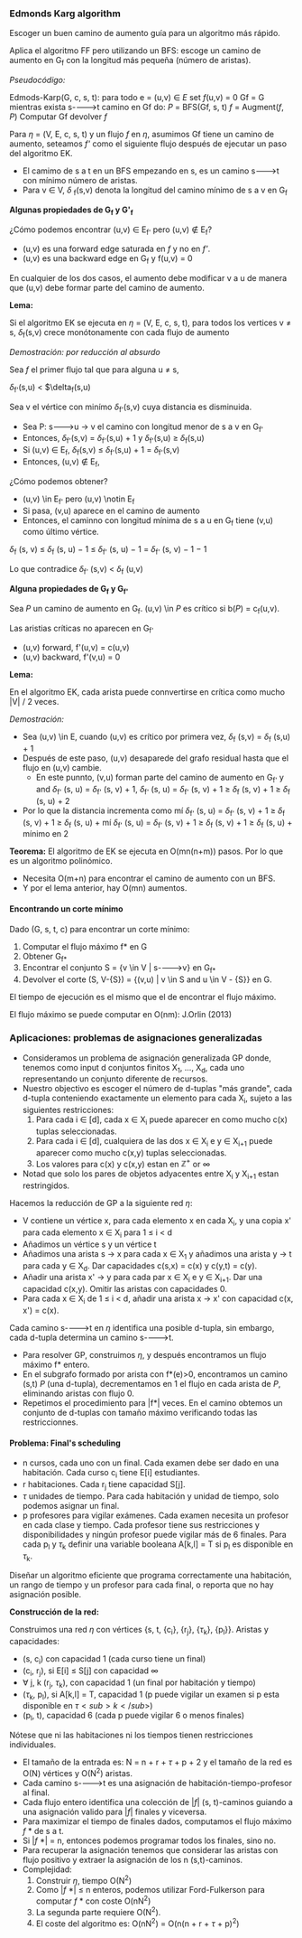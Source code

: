 ### Edmonds Karg algorithm

Escoger un buen camino de aumento guía para un algoritmo más rápido. 

Aplica el algoritmo FF pero utilizando un BFS: escoge un camino de aumento en G<sub>f</sub> con la longitud más pequeña (número de aristas). 

*Pseudocódigo:*

  Edmods-Karp(G, c, s, t):
    para todo e = (u,v) ∈ *E* set *f*(u,v) = 0
    Gf = G
    mientras exista s---->t camino en Gf do:
      *P* = BFS(Gf, s, t)
      *f* = Augment(*f*, *P*)
      Computar Gf
    devolver *f*

Para $\eta$ = (V, E, c, s, t) y un flujo *f* en $\eta$, asumimos Gf tiene un camino de aumento, seteamos *f'* como el siguiente flujo después de ejecutar un paso del algoritmo EK.

- El camimo de s a t en un BFS empezando en s, es un camino s--->t con mínimo número de aristas. 
- Para v ∈ V, $\delta$ <sub>f</sub>(s,v) denota la longitud del camino mínimo de s a v en G<sub>f</sub>

**Algunas propiedades de G<sub>f</sub> y G'<sub>f</sub>**

¿Cómo podemos encontrar (u,v) ∈ E<sub>f'</sub> pero (u,v) $\notin$ E<sub>f</sub>?
  - (u,v) es una forward edge saturada en *f* y no en *f'*. 
  - (u,v) es una backward edge en G<sub>f</sub> y f(u,v) = 0

En cualquier de los dos casos, el aumento debe modificar v a u de manera que (u,v) debe formar parte del camino de aumento.

**Lema:**

Si el algoritmo EK se ejecuta en $\eta$ = (V, E, c, s, t), para todos los vertices v $\neq$ s, $\delta$<sub>f</sub>(s,v) crece monótonamente con cada flujo de aumento

*Demostración: por reducción al absurdo*

Sea *f* el primer flujo tal que para alguna u $\neq$ s,

$\delta$<sub>f'</sub>(s,u) < $\delta<sub>f</sub>(s,u)

Sea v el vértice con minímo $\delta$<sub>f'</sub>(s,v) cuya distancia es disminuida.

- Sea P: s--->u → v el camino con longitud menor de s a v en G<sub>f'</sub>
- Entonces, $\delta$<sub>f'</sub>(s,v) = $\delta$<sub>f'</sub>(s,u) + 1 y $\delta$<sub>f'</sub>(s,u) $\geq$ $\delta$<sub>f</sub>(s,u)
- Si (u,v) ∈ E<sub>f</sub>, $\delta$<sub>f</sub>(s,v) $\leq$ $\delta$<sub>f'</sub>(s,u) + 1 = $\delta$<sub>f'</sub>(s,v)
- Entonces, (u,v) $\notin$ E<sub>f</sub>,

¿Cómo podemos obtener?

- (u,v) \in E<sub>f'</sub> pero (u,v) \notin E<sub>f</sub>
- Si pasa, (v,u) aparece en el camino de aumento
- Entonces, el caminno con longitud mínima de s a u en G<sub>f</sub> tiene (v,u) como último vértice.

$\delta$<sub>f</sub> (s, v) ≤ $\delta$<sub>f</sub> (s, u) − 1 ≤ $\delta$<sub>f'</sub> (s, u) − 1 = $\delta$<sub>f'</sub> (s, v) − 1 − 1

Lo que contradice $\delta$<sub>f'</sub> (s,v) < $\delta$<sub>f</sub> (u,v)

**Alguna propiedades de G<sub>f</sub> y G<sub>f'</sub>**

Sea *P* un camino de aumento en G<sub>f</sub>. 
(u,v) \in *P* es crítico si b(*P*) = c<sub>f</sub>(u,v).

Las aristias críticas no aparecen en G<sub>f'<sub>
  - (u,v) forward, f'(u,v) = c(u,v)
  - (u,v) backward, f'(v,u) = 0
  
**Lema:**
  
  En el algoritmo EK, cada arista puede connvertirse en crítica como mucho |V| / 2 veces. 
  
*Demostración:*

- Sea (u,v) \in E, cuando (u,v) es crítico por primera vez, $\delta$<sub>f</sub> (s,v) =  $\delta$<sub>f</sub> (s,u) + 1
- Después de este paso, (u,v) desaparede del grafo residual hasta que el flujo en (u,v) cambie. 
  - En este punnto, (v,u) forman parte del camino de aumento en G<sub>f'</sub> y and $\delta$<sub>f'</sub> (s, u) = $\delta$<sub>f'</sub> (s, v) + 1,
$\delta$<sub>f'</sub> (s, u) = $\delta$<sub>f'</sub> (s, v) + 1 ≥ $\delta$<sub>f</sub> (s, v) + 1 ≥ $\delta$<sub>f</sub> (s, u) + 2
- Por lo que la distancia incrementa como mí
$\delta$<sub>f'</sub> (s, u) = $\delta$<sub>f'</sub> (s, v) + 1 ≥ $\delta$<sub>f</sub> (s, v) + 1 ≥ $\delta$<sub>f</sub> (s, u) + mí
$\delta$<sub>f'</sub> (s, u) = $\delta$<sub>f'</sub> (s, v) + 1 ≥ $\delta$<sub>f</sub> (s, v) + 1 ≥ $\delta$<sub>f</sub> (s, u) + mínimo en 2
  
**Teorema:**
El algoritmo de EK se ejecuta en O(mn(n+m)) pasos. Por lo que es un algoritmo polinómico. 
  - Necesita O(m+n) para encontrar el camino de aumento con un BFS.
  - Y por el lema anterior, hay O(mn) aumentos. 
  
#### Encontrando un corte mínimo

Dado (G, s, t, c) para encontrar un corte mínimo:
  1) Computar el flujo máximo f* en G
  2) Obtener G<sub>f*</sub>
  3) Encontrar el conjunto S = {v \in V | s---->v} en G<sub>f*</sub>
  4) Devolver el corte (S, V-{S}) = {(v,u) | v \in S and u \in V - {S}} en G. 
  
 El tiempo de ejecución es el mismo que el de encontrar el flujo máximo. 
  
El flujo máximo se puede computar en O(nm): J.Orlin (2013)
  
### Aplicaciones: problemas de asignaciones generalizadas
  
- Consideramos un problema de asignación generalizada GP donde, tenemos como input d conjuntos finitos X<sub>1</sub>, ..., X<sub>d</sub>, cada uno representando un conjunto diferente de recursos. 
- Nuestro objectivo es escoger el número de d-tuplas "más grande", cada d-tupla conteniendo exactamente un elemento para cada X<sub>i</sub>, sujeto a las siguientes restricciones:
  1) Para cada i ∈ [d], cada x ∈ X<sub>i</sub> puede aparecer en como mucho c(x) tuplas seleccionadas.
  2) Para cada i ∈ [d], cualquiera de las dos x ∈ X<sub>i</sub> e y ∈ X<sub>i+1</sub> puede aparecer como mucho c(x,y) tuplas seleccionadas. 
  3) Los valores para c(x) y c(x,y) estan en $\mathbb Z^+$ or $\infty$
- Notad que solo los pares de objetos adyacentes entre X<sub>i</sub> y X<sub>i+1</sub> estan restringidos.

Hacemos la reducción de GP a la siguiente red $\eta$:
- V contiene un vértice x, para cada elemento x en cada X<sub>i</sub>, y una copia x' para cada elemento x ∈ X<sub>i</sub> para 1 $\leq$ i < d
- Añadimos un vértice s y un vértice t
- Añadimos una arista s → x para cada x ∈ X<sub>1</sub> y añadimos una arista y → t para cada y ∈ X<sub>d</sub>. Dar capacidades c(s,x) = c(x) y c(y,t) = c(y). 
- Añadir una arista x' → y para cada par x ∈ X<sub>i</sub> e y ∈ X<sub>i+1</sub>. Dar una capacidad c(x,y). Omitir las aristas con capacidades 0.  
- Para cada x ∈ X<sub>i</sub> de 1 $\leq$ i < d, añadir una arista x → x' con capacidad c(x, x') = c(x).

Cada camino s---->t en $\eta$ identifica una posible d-tupla, sin embargo, cada d-tupla determina un camino s---->t.

- Para resolver GP, construimos $\eta$, y después encontramos un flujo máximo f* entero. 
- En el subgrafo formado por arista con f*(e)>0, encontramos un camino (s,t) *P* (una d-tupla), decrementamos en 1 el flujo en cada arista de *P*, eliminando aristas con flujo 0. 
- Repetimos el procedimiento para |f*| veces. En el camino obtemos un conjunto de d-tuplas con tamaño máximo verificando todas las restriccionnes.

#### Problema: Final's scheduling

- n cursos, cada uno con un final. Cada examen debe ser dado en una habitación. Cada curso c<sub>i</sub> tiene E[i] estudiantes. 
- r habitaciones. Cada r<sub>j</sub> tiene capacidad S[j]. 
- $\tau$ unidades de tiempo. Para cada habitación y unidad de tiempo, solo podemos asignar un final. 
- p profesores para vigilar exámenes. Cada examen necesita un profesor en cada clase y tiempo. Cada profesor tiene sus restricciones y disponibilidades y ningún profesor puede vigilar más de 6 finales. Para cada p<sub>l</sub> y $\tau$<sub>k</sub> definir una variable booleana A[k,l] = T si p<sub>l</sub> es disponible en $\tau$<sub>k</sub>.

Diseñar un algoritmo eficiente que programa correctamente una habitación, un rango de tiempo y un profesor para cada final, o reporta que no hay asignación posible. 

**Construcción de la red:**

Construimos una red $\eta$ con vértices {s, t, {c<sub>i</sub>}, {r<sub>j</sub>}, {$\tau$<sub>k</sub>}, {p<sub>l</sub>}}. Aristas y capacidades:
- (s, c<sub>i</sub>) con capacidad 1 (cada curso tiene un final)
- (c<sub>i</sub>, r<sub>j</sub>), si E[i] $\leq$ S[j] con capacidad $\infty$
- $\forall$ j, k (r<sub>j</sub>, $\tau$<sub>k</sub>), con capacidad 1 (un final por habitación y tiempo)
- ($\tau$<sub>k</sub>, p<sub>l</sub>), si A[k,l] = T, capacidad 1 (p puede vigilar un examen si p esta disponible en $\tau<sub>k</sub>$)
- (p<sub>l</sub>, t), capacidad 6 (cada p puede vigilar 6 o menos finales)

Nótese que ni las habitaciones ni los tiempos tienen restricciones individuales.

- El tamaño de la entrada es: N = n + r + $\tau$ + p + 2 y el tamaño de la red es O(N) vértices y O(N<sup>2</sup>) aristas. 
- Cada camino s---->t es una asignación de habitación-tiempo-profesor al final.
- Cada flujo entero identifica una colección de |*f*| (s, t)-caminos guiando a una asignación valido para |*f*| finales y viceversa. 
- Para maximizar el tiempo de finales dados, computamos el flujo máximo *f* * de s a t. 
- Si |*f* *| = n, entonces podemos programar todos los finales, sino no. 
- Para recuperar la asignación tenemos que considerar las aristas con flujo positivo y extraer la asignación de los n (s,t)-caminos. 
- Complejidad: 
  1) Construir $\eta$, tiempo O(N<sup>2</sup>)
  2) Como |*f* *| $\leq$ n enteros, podemos utilizar Ford-Fulkerson para computar *f* * con coste O(nN<sup>2</sup>)
  3) La segunda parte requiere O(N<sup>2</sup>). 
  4) El coste del algoritmo es: O(nN<sup>2</sup>) = O(n(n + r + $\tau$ + p)<sup>2</sup>)
